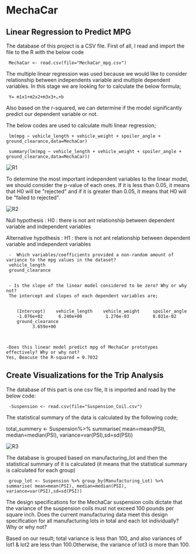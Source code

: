 # MechaCar

## Linear Regression to Predict MPG

The database of this project is  a CSV file. First of all, I read and import the file to the R with the below code

	 MechaCar <- read.csv(file="MechaCar_mpg.csv")

The multiple linear regression was used because we would like to consider relationship between independents variable and multiple dependent variables. In this stage we are looking for to calculate the below formula;

	 Y= m1x1+m2x2+m3x3+…+b

Also based on the r-squared, we can determine if the model significantly predict our dependent variable or not.

The below codes are used to calculate multi linear regression;

	 lm(mpg ~ vehicle_length + vehicle_weight + spoiler_angle + ground_clearance,data=MechaCar)

	 summary(lm(mpg ~ vehicle_length + vehicle_weight + spoiler_angle + ground_clearance,data=MechaCar))


![R1](https://user-images.githubusercontent.com/91231253/154819767-18cd86ad-ba42-4721-b11d-0e2de314c01c.png)

To determine the most important independent variables to the linear model, we should consider the p-value of each ones. If it is less than 0.05, it means that H0 will be "rejected" and if it is greater than 0.05, it means that H0 will be "failed to rejected".

![R2](https://user-images.githubusercontent.com/91231253/154819893-97dbd4e3-e642-4f16-bb46-bd3558766afb.png)


Null hypothesis : H0 : there is not ant relationship between dependent variable and independent variables

Alternative hypothesis : H1 : there is not ant relationship between dependent variable and independent variables

	 -  Which variables/coefficients provided a non-random amount of variance to the mpg values in the dataset?
	 vehicle_length 
	 ground_clearance
	 

	 - Is the slope of the linear model considered to be zero? Why or why not? 
	 The intercept and slopes of each dependent variables are;
	 
	 
		(Intercept)    vehicle_length    vehicle_weight     spoiler_angle  
 	 	-1.076e+02      6.240e+00         1.276e-03         8.031e-02  
		ground_clearance  
     		  3.659e+00


	
	-Does this linear model predict mpg of MechaCar prototypes effectively? Why or why not? 
	Yes, Beacuse the R-squared = 0.7032 



## Create Visualizations for the Trip Analysis

The database of this part is  one csv file,  It is imported and road by the below code:

	 -Suspension <- read.csv(file="Suspension_Coil.csv")

The statistical summary of the data is  calculated by the following code;

total_summery <- Suspension%>% summarise( mean=mean(PSI), median=median(PSI), variance=var(PSI),sd=sd(PSI))

![R3](https://user-images.githubusercontent.com/91231253/154820247-a26b04f2-401c-45d6-9925-9feb51df6c81.png)


The database is grouped based  on manufacturing_lot and then  the statistical summary of it is calculated (it means that the statistical summary is calculated for each group)

	 group_lot <- Suspension %>% group_by(Manufacturing_Lot) %>% summarise( mean=mean(PSI), median=median(PSI), variance=var(PSI),sd=sd(PSI))



The design specifications for the MechaCar suspension coils dictate that the variance of the suspension coils must not exceed 100 pounds per square inch. Does the current manufacturing data meet this design specification for all manufacturing lots in total and each lot individually? Why or why not?

Based on our result; total variance is less than 100, and also variances of lot1 & lot2  are less than 100.Otherwise, the variance of lot3 is more than 100.
